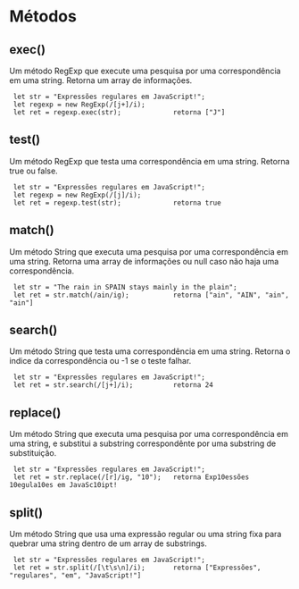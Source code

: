 # Métodos

## exec()
Um método RegExp  que execute uma pesquisa por uma correspondência em uma string. Retorna um array de informações.

     let str = "Expressões regulares em JavaScript!";
     let regexp = new RegExp(/[j+]/i);
     let ret = regexp.exec(str);             retorna ["J"]
     
## test()	
Um método RegExp que testa uma correspondência em uma string. Retorna true ou false.

     let str = "Expressões regulares em JavaScript!";
     let regexp = new RegExp(/[j]/i);
     let ret = regexp.test(str);             retorna true

## match()
Um método String que executa uma pesquisa por uma correspondência em uma string. Retorna uma array de informações ou null caso não haja uma correspondência.

     let str = "The rain in SPAIN stays mainly in the plain"; 
     let ret = str.match(/ain/ig);           retorna ["ain", "AIN", "ain", "ain"]
     
## search()
Um método String que testa uma correspondência em uma string. Retorna o indice da correspondência ou -1 se o teste falhar.

     let str = "Expressões regulares em JavaScript!";
     let ret = str.search(/[j+]/i);          retorna 24
     
## replace()
Um método String que executa uma pesquisa por uma correspondência em uma string, e substitui a substring correspondênte por uma substring de substituição.

     let str = "Expressões regulares em JavaScript!";
     let ret = str.replace(/[r]/ig, "10");   retorna Exp10essões 10egula10es em JavaSc10ipt!
## split()
Um método String  que usa uma expressão regular ou uma string fixa para quebrar uma string dentro de um array de substrings. 

     let str = "Expressões regulares em JavaScript!";
     let ret = str.split(/[\t\s\n]/i);       retorna ["Expressões", "regulares", "em", "JavaScript!"]

